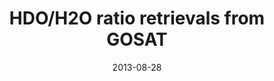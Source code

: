 ---
title: "HDO/H2O ratio retrievals from GOSAT"
collection: publications
permalink: /publication/2013-08-28-Boesch
date: 2013-08-28
venue: 'Atmospheric Measurement Techniques'
paperurl: 'https://doi.org/doi:10.5194/amt-6-599-2013'
citation: '<b>10</b> - Boesch H., Deutscher N.M., Warneke T., Byckling K., Cogan A.J. et al., HDO/H2O ratio retrievals from GOSAT, Atmospheric Measurement Techniques, 6, 599-612, (2013-08-28). <a href="https://doi.org/doi:10.5194/amt-6-599-2013">doi:10.5194/amt-6-599-2013</a> (cited 29 times)

'
---